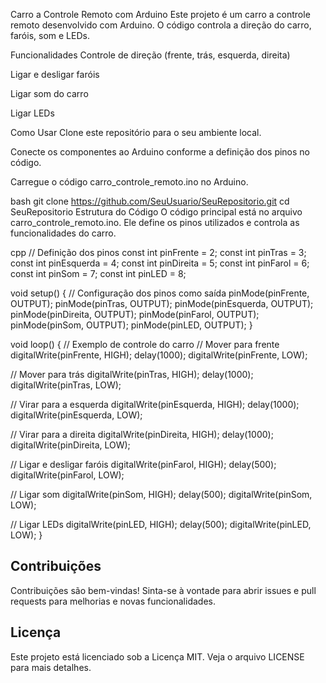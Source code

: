 Carro a Controle Remoto com Arduino
Este projeto é um carro a controle remoto desenvolvido com Arduino. O código controla a direção do carro, faróis, som e LEDs.

Funcionalidades
Controle de direção (frente, trás, esquerda, direita)

Ligar e desligar faróis

Ligar som do carro

Ligar LEDs

Como Usar
Clone este repositório para o seu ambiente local.

Conecte os componentes ao Arduino conforme a definição dos pinos no código.

Carregue o código carro_controle_remoto.ino no Arduino.

bash
git clone https://github.com/SeuUsuario/SeuRepositorio.git
cd SeuRepositorio
Estrutura do Código
O código principal está no arquivo carro_controle_remoto.ino. Ele define os pinos utilizados e controla as funcionalidades do carro.

cpp
// Definição dos pinos
const int pinFrente = 2;
const int pinTras = 3;
const int pinEsquerda = 4;
const int pinDireita = 5;
const int pinFarol = 6;
const int pinSom = 7;
const int pinLED = 8;

void setup() {
  // Configuração dos pinos como saída
  pinMode(pinFrente, OUTPUT);
  pinMode(pinTras, OUTPUT);
  pinMode(pinEsquerda, OUTPUT);
  pinMode(pinDireita, OUTPUT);
  pinMode(pinFarol, OUTPUT);
  pinMode(pinSom, OUTPUT);
  pinMode(pinLED, OUTPUT);
}

void loop() {
  // Exemplo de controle do carro
  // Mover para frente
  digitalWrite(pinFrente, HIGH);
  delay(1000);
  digitalWrite(pinFrente, LOW);

  // Mover para trás
  digitalWrite(pinTras, HIGH);
  delay(1000);
  digitalWrite(pinTras, LOW);

  // Virar para a esquerda
  digitalWrite(pinEsquerda, HIGH);
  delay(1000);
  digitalWrite(pinEsquerda, LOW);

  // Virar para a direita
  digitalWrite(pinDireita, HIGH);
  delay(1000);
  digitalWrite(pinDireita, LOW);

  // Ligar e desligar faróis
  digitalWrite(pinFarol, HIGH);
  delay(500);
  digitalWrite(pinFarol, LOW);

  // Ligar som
  digitalWrite(pinSom, HIGH);
  delay(500);
  digitalWrite(pinSom, LOW);

  // Ligar LEDs
  digitalWrite(pinLED, HIGH);
  delay(500);
  digitalWrite(pinLED, LOW);
}

## Contribuições
Contribuições são bem-vindas! Sinta-se à vontade para abrir issues e pull requests para melhorias e novas funcionalidades.

## Licença
Este projeto está licenciado sob a Licença MIT. Veja o arquivo LICENSE para mais detalhes.
